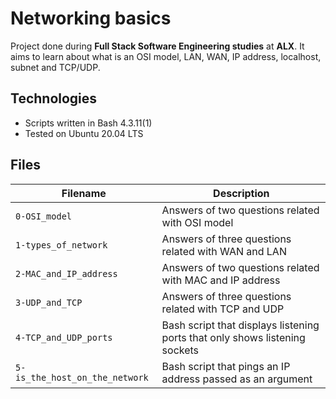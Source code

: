 # Networking basics
Project done during **Full Stack Software Engineering studies** at **ALX**. It aims to learn about what is an OSI model, LAN, WAN, IP address, localhost, subnet and TCP/UDP.

## Technologies
* Scripts written in Bash 4.3.11(1)
* Tested on Ubuntu 20.04 LTS

## Files

| Filename | Description |
| -------- | ----------- |
| `0-OSI_model` | Answers of two questions related with OSI model |
| `1-types_of_network` | Answers of three questions related with WAN and LAN |
| `2-MAC_and_IP_address` | Answers of two questions related with MAC and IP address |
| `3-UDP_and_TCP` | Answers of three questions related with TCP and UDP |
| `4-TCP_and_UDP_ports` | Bash script that displays listening ports that only shows listening sockets |
| `5-is_the_host_on_the_network` | Bash script that pings an IP address passed as an argument |
